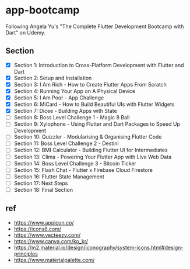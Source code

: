 # app-bootcamp

Following Angela Yu's "The Complete Flutter Development Bootcamp with Dart" on Udemy.

## Section
* [x] Section 1: Introduction to Cross-Platform Development with Flutter and Dart
* [x] Section 2: Setup and Installation
* [x] Section 3: I Am Rich - How to Create Flutter Apps From Scratch
* [x] Section 4: Running Your App on A Physical Device
* [x] Section 5: I Am Poor - App Challenge
* [x] Section 6: MiCard - How to Build Beautiful UIs with Flutter Widgets
* [x] Section 7: Dicee - Building Apps with State
* [ ] Section 8: Boss Level Challenge 1 - Magic 8 Ball
* [ ] Section 9: Xylophone - Using Flutter and Dart Packages to Speed Up Development
* [ ] Section 10: Quizzler - Modularising & Organising Flutter Code
* [ ] Section 11: Boss Level Challenge 2 - Destini
* [ ] Section 12: BMI Calculator - Building Flutter UI for Intermediates
* [ ] Section 13: Clima - Powering Your Flutter App with Live Web Data
* [ ] Section 14: Boss Level Challenge 3 - Bitcoin Ticker
* [ ] Section 15: Flash Chat - Flutter x Firebase Cloud Firestore
* [ ] Section 16: Flutter State Management
* [ ] Section 17: Next Steps
* [ ] Section 18: Final Section

## ref
* https://www.appicon.co/
* https://icons8.com/
* https://www.vecteezy.com/
* https://www.canva.com/ko_kr/
* https://m2.material.io/design/iconography/system-icons.html#design-principles
* https://www.materialpalette.com/
